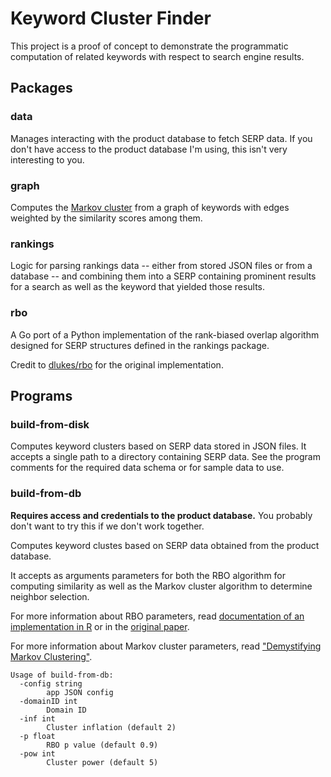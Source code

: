 # Keyword Cluster Finder

This project is a proof of concept to demonstrate the programmatic
computation of related keywords with respect to search engine results.

## Packages

### data

Manages interacting with the product database to fetch SERP data. If you
don't have access to the product database I'm using, this isn't very
interesting to you.

### graph

Computes the [Markov cluster](https://micans.org/mcl/) from a graph of
keywords with edges weighted by the similarity scores among them.

### rankings

Logic for parsing rankings data -- either from stored JSON files or from a
database -- and combining them into a SERP containing prominent results for a search
as well as the keyword that yielded those results.

### rbo

A Go port of a Python implementation of the rank-biased overlap algorithm
designed for SERP structures defined in the rankings package.

Credit to [dlukes/rbo](https://github.com/dlukes/rbo) for the original
implementation.

## Programs

### build-from-disk

Computes keyword clusters based on SERP data stored in JSON files. It accepts
a single path to a directory containing SERP data. See the program comments
for the required data schema or for sample data to use.

### build-from-db

**Requires access and credentials to the product database.** You probably
don't want to try this if we don't work together.

Computes keyword clustes based on SERP data obtained from the product
database.

It accepts as arguments parameters for both the RBO algorithm for computing
similarity as well as the Markov cluster algorithm to determine neighbor
selection.

For more information about RBO parameters, read
[documentation of an implementation in R](https://rdrr.io/bioc/gespeR/man/rbo.html)
or in the [original paper](http://codalism.com/research/papers/wmz10_tois.pdf).

For more information about Markov cluster parameters, read
["Demystifying Markov Clustering"](https://medium.com/analytics-vidhya/demystifying-markov-clustering-aeb6cdabbfc7#0179).


```
Usage of build-from-db:
  -config string
    	app JSON config
  -domainID int
    	Domain ID
  -inf int
    	Cluster inflation (default 2)
  -p float
    	RBO p value (default 0.9)
  -pow int
    	Cluster power (default 5)
```